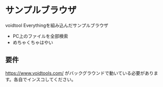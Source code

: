 # サンプルブラウザ

voidtool Everythingを組み込んだサンプルブラウザ

- PC上のファイルを全部検索
- めちゃくちゃはやい

## 要件

<https://www.voidtools.com/> がバックグラウンドで動いている必要があります。各自でインスコしてください。
